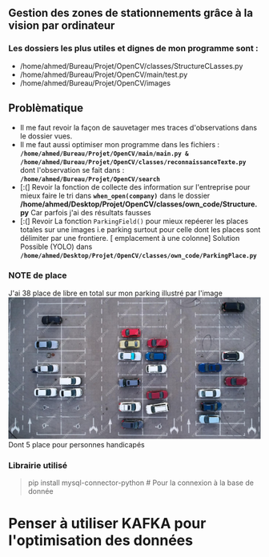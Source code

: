 ## Gestion des zones de stationnements grâce à la vision par ordinateur
### Les dossiers les plus utiles et dignes de mon programme sont :
* /home/ahmed/Bureau/Projet/OpenCV/classes/StructureCLasses.py
* /home/ahmed/Bureau/Projet/OpenCV/main/test.py
* /home/ahmed/Bureau/Projet/OpenCV/images

## Problèmatique
* Il me faut revoir la façon de sauvetager mes traces d'observations dans le dossier vues.
* Il me faut aussi optimiser mon programme dans les fichiers : **``/home/ahmed/Bureau/Projet/OpenCV/main/main.py & /home/ahmed/Bureau/Projet/OpenCV/classes/reconnaissanceTexte.py``** dont l'observation se fait dans : **``/home/ahmed/Bureau/Projet/OpenCV/search``**
* [:(] Revoir la fonction de collecte des information sur l'entreprise pour mieux faire le tri dans **``when_open(company)``** dans le dossier **/home/ahmed/Desktop/Projet/OpenCV/classes/own_code/Structure.py** Car parfois j'ai des résultats fausses
* [:(] Revoir La fonction ``ParkingField()`` pour mieux repéerer les places totales sur une images i.e parking surtout pour celle dont les places sont délimiter par une frontiere. [ emplacement à une colonne] Solution Possible (YOLO) dans **``/home/ahmed/Desktop/Projet/OpenCV/classes/own_code/ParkingPlace.py``**


### NOTE de place
J'ai 38 place de libre en total sur mon parking illustré par l'image
![alt text](images/park.jpg)
Dont 5 place pour personnes handicapés

### Librairie utilisé

> pip install mysql-connector-python # Pour la connexion à la base de donnée



# Penser à utiliser KAFKA pour l'optimisation des données